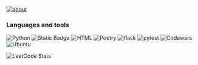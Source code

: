 [![about](https://readme-typing-svg.demolab.com?font=Fira+Code&weight=500&size=25&duration=3000&pause=500&color=31FF22&background=3BA2AE00&vCenter=true&multiline=true&width=750&height=75&lines=Hello+there!;I+am+Alexander+and+learning+python+for+1+year)](https://git.io/typing-svg)

### Languages and tools
![Python](https://camo.githubusercontent.com/91f3cd97e326e2297a0b7eed284da64a7a2669dce1dc7e93b80f2f9e060f86e6/68747470733a2f2f696d672e736869656c64732e696f2f62616467652f2d507974686f6e2d3337373641423f7374796c653d706c6173746963266c6f676f3d707974686f6e266c6f676f436f6c6f723d7768697465)
![Static Badge](https://img.shields.io/badge/Javascript-JS-ffe500)
![HTML](https://camo.githubusercontent.com/fa7b255384d744984b736f6e9015a55fcdce72fcf5c21ca9140b4c9af3767802/68747470733a2f2f696d672e736869656c64732e696f2f62616467652f2d48544d4c2d4533344632363f6c6f676f3d68746d6c35267374796c653d706c6173746963266c6f676f436f6c6f723d7768697465)
![Poetry](https://camo.githubusercontent.com/b4cc12822a242c61ee35eab2fdb6c1e9b03699822c43c05107b14080e8f16736/68747470733a2f2f696d672e736869656c64732e696f2f62616467652f706f657472792d2532333141314131412e7376673f7374796c653d706c6173746963266c6f676f3d707974686f6e266c6f676f436f6c6f723d7768697465)
![flask](https://camo.githubusercontent.com/598b6d0a3fcc15f77974d2b9d5c751fca3d9bf3083b02a9015df4520d55d6b61/68747470733a2f2f696d672e736869656c64732e696f2f62616467652f666c61736b2d2532334646464646462e7376673f7374796c653d706c6173746963266c6f676f3d666c61736b266c6f676f436f6c6f723d626c61636b)
![pytest](https://camo.githubusercontent.com/2c884641913cfe5051781720abf82b7a5d8e27ff5a22b95eced30b215434264c/68747470733a2f2f696d672e736869656c64732e696f2f62616467652f7079746573742d2532333030413345302e7376673f7374796c653d706c6173746963266c6f676f3d707974657374266c6f676f436f6c6f723d7768697465)
![Codewars](https://www.codewars.com/users/Alex2012/badges/micro)
![Ubuntu](https://img.shields.io/badge/Ubuntu-E95420?style=for-the-badge&logo=ubuntu&logoColor=white)

![LeetCode Stats](https://leetcode.card.workers.dev/alexander_zaychenko?theme=dark&font=baloo&extension=null)
<!--
**Alexander-Zaychenko/Alexander-Zaychenko** is a ✨ _special_ ✨ repository because its `README.md` (this file) appears on your GitHub profile.

<font color="red" size="5"> <b>JS </b></font> <font color="yellow" face="cursive"  size="3"> JavaScript</font>

Here are some ideas to get you started:

- 🔭 I’m currently working on ...
- 🌱 I’m currently learning ...
- 👯 I’m looking to collaborate on ...
- 🤔 I’m looking for help with ...
- 💬 Ask me about ...
- 📫 How to reach me: ...
- 😄 Pronouns: ...
- ⚡ Fun fact: ...
-->
